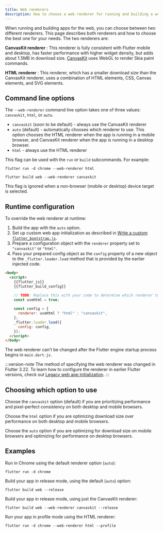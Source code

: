 ```yaml
---
title: Web renderers
description: How to choose a web renderer for running and building a web app.
---
```


When running and building apps for the web, you can choose between two different
renderers. This page describes both renderers and how to choose the best one for
your needs. The two renderers are:

**CanvasKit renderer**
: This renderer is fully consistent with Flutter mobile and desktop, has faster
  performance with higher widget density, but adds about 1.5MB in download size.
  [CanvasKit][canvaskit] uses WebGL to render Skia paint commands.

**HTML renderer**
: This renderer, which has a smaller download size than the CanvasKit renderer,
  uses a combination of HTML elements, CSS, Canvas elements, and SVG elements.

## Command line options

The `--web-renderer` command line option takes one of three values:
`canvaskit`, `html`, or `auto`.

* `canvaskit` (soon to be default) - always use the CanvasKit renderer
* `auto` (default) - automatically chooses which renderer to use. This option
    chooses the HTML renderer when the app is running in a mobile browser, and
    CanvasKit renderer when the app is running in a desktop browser.
* `html` - always use the HTML renderer

This flag can be used with the `run` or `build` subcommands. For example:

```console
flutter run -d chrome --web-renderer html
```

```console
flutter build web --web-renderer canvaskit
```

This flag is ignored when a non-browser (mobile or desktop) device
target is selected.

## Runtime configuration

To override the web renderer at runtime:

 1. Build the app with the `auto` option.
 1. Set up custom web app initialization
    as described in [Write a custom `flutter_bootstrap.js`][custom-bootstrap].
 1. Prepare a configuration object with the `renderer` property set to
    `"canvaskit"` or `"html"`.
 1. Pass your prepared config object as the `config` property of
    a new object to the `_flutter.loader.load` method that is
    provided by the earlier injected code.

```html highlightLines=9-14
<body>
  <script>
    {{flutter_js}}
    {{flutter_build_config}}

    // TODO: Replace this with your code to determine which renderer to use.  
    const useHtml = true;
  
    const config = {
      renderer: useHtml ? "html" : "canvaskit",
    };
    _flutter.loader.load({
      config: config,
    });
  </script>
</body>
```

The web renderer can't be changed after the Flutter engine startup process
begins in `main.dart.js`.

:::version-note
The method of specifying the web renderer was changed in Flutter 3.22.
To learn how to configure the renderer in earlier Flutter versions,
check out [Legacy web app initialization][web-init-legacy].
:::

[custom-bootstrap]: /platform-integration/web/initialization#custom-bootstrap-js
[customizing-web-init]: /platform-integration/web/initialization
[web-init-legacy]: /platform-integration/web/initialization-legacy

## Choosing which option to use

Choose the `canvaskit` option (default) if you are prioritizing performance and
pixel-perfect consistency on both desktop and mobile browsers.

Choose the `html` option if you are optimizing download size over performance on
both desktop and mobile browsers.

Choose the `auto` option if you are optimizing for download size on
mobile browsers and optimizing for performance on desktop browsers.

## Examples

Run in Chrome using the default renderer option (`auto`):

```console
flutter run -d chrome
```

Build your app in release mode, using the default (`auto`) option:

```console
flutter build web --release
```

Build your app in release mode, using just the CanvasKit renderer:

```console
flutter build web --web-renderer canvaskit --release
```

Run your app in profile mode using the HTML renderer:

```console
flutter run -d chrome --web-renderer html --profile
```

[canvaskit]: https://skia.org/docs/user/modules/canvaskit/
[file an issue]: {{site.repo.flutter}}/issues/new?title=[web]:+%3Cdescribe+issue+here%3E&labels=%E2%98%B8+platform-web&body=Describe+your+issue+and+include+the+command+you%27re+running,+flutter_web%20version,+browser+version
